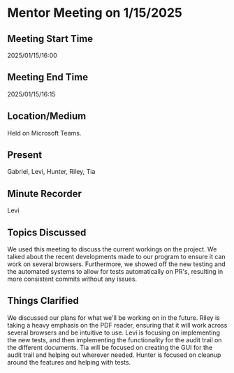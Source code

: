 # Mentor Meeting on 1/15/2025

## Meeting Start Time

2025/01/15/16:00

## Meeting End Time

2025/01/15/16:15

## Location/Medium

Held on Microsoft Teams.

## Present

Gabriel, Levi, Hunter, Riley, Tia

## Minute Recorder

Levi

## Topics Discussed

We used this meeting to discuss the current workings on the project. We talked about the recent developments made to our
program to ensure it can work on several browsers. Furthermore, we showed off the new testing and the automated systems
to allow for tests automatically on PR's, resulting in more consistent commits without any issues.

## Things Clarified

We discussed our plans for what we'll be working on in the future. Riley is taking a heavy emphasis on the PDF reader, 
ensuring that it will work across several browsers and be intuitive to use. Levi is focusing on implementing the new tests,
and then implementing the functionality for the audit trail on the different documents. Tia will be focused on creating
the GUI for the audit trail and helping out wherever needed. Hunter is focused on cleanup around the features and helping with
tests.
